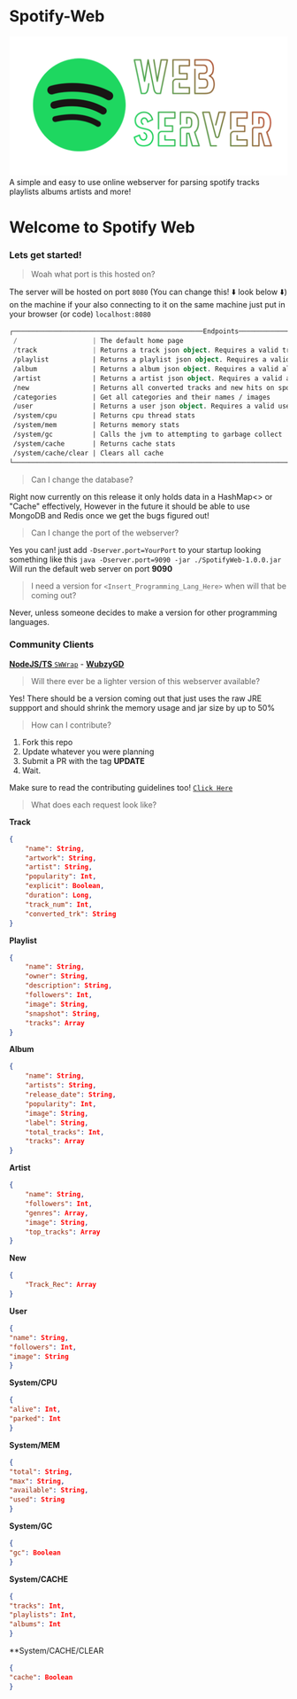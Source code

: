 # Spotify-Web
![img](https://raw.githubusercontent.com/brys0/Spotify-Web/master/Art/sws-spotify.png)
A simple and easy to use online webserver for parsing spotify tracks playlists albums artists and more!

# Welcome to Spotify Web
### Lets get started!

> Woah what port is this hosted on?

The server will be hosted on port `8080` (You can change this! ⬇️ look below ⬇️) on the machine if your also connecting to it on the same machine just put in your browser (or code) `localhost:8080`

```kotlin
┌────────────────────────────────────────────────Endpoints────────────────────────────────────────────────┐
 /                   | The default home page
 /track              | Returns a track json object. Requires a valid track id (/track?id=yourid)
 /playlist           | Returns a playlist json object. Requires a valid playlist id (/playlist?id=yourid)
 /album              | Returns a album json object. Requires a valid album id (/album?id=yourid)
 /artist             | Returns a artist json object. Requires a valid artist id (artist/?id=yourid)
 /new                | Returns all converted tracks and new hits on spotify
 /categories         | Get all categories and their names / images
 /user               | Returns a user json object. Requires a valid username (/user?name=YourUsername)
 /system/cpu         | Returns cpu thread stats
 /system/mem         | Returns memory stats
 /system/gc          | Calls the jvm to attempting to garbage collect
 /system/cache       | Returns cache stats
 /system/cache/clear | Clears all cache
└────────────────────────────────────────────────────────────────────────────────────────────────────────┘
```
> Can I change the database?

Right now currently on this release it only holds data in a HashMap<> or "Cache" effectively, However in the future it should be able to use MongoDB and Redis once we get the bugs figured out!

> Can I change the port of the webserver?

Yes you can! just add `-Dserver.port=YourPort` to your startup looking something like this `java -Dserver.port=9090 -jar ./SpotifyWeb-1.0.0.jar` Will run the default web server on port **9090**

> I need a version for `<Insert_Programming_Lang_Here>` when will that be coming out?

Never, unless someone decides to make a version for other programming languages.
### Community Clients

[**NodeJS/TS** `SWWrap`](https://github.com/WubzyGD/SWWrap) - [**WubzyGD**](https://github.com/WubzyGD)
> Will there ever be a lighter version of this webserver available?

Yes! There should be a version coming out that just uses the raw JRE suppport and should shrink the memory usage and jar size by up to 50%

> How can I contribute?

1. Fork this repo
2. Update whatever you were planning
3. Submit a PR with the tag **UPDATE**
4. Wait.

Make sure to read the contributing guidelines too! [`Click Here`](https://github.com/brys0/Spotify-Web/blob/master/CONTRIBUTING.md)
> What does each request look like?

**Track**
```json
{
	"name": String,
	"artwork": String,
	"artist": String,
	"popularity": Int,
	"explicit": Boolean,
	"duration": Long,
	"track_num": Int,
	"converted_trk": String
}
```

**Playlist**
```json
{
	"name": String,
	"owner": String,
	"description": String,
	"followers": Int,
	"image": String,
	"snapshot": String,
	"tracks": Array
}
```
**Album**
```json
{
	"name": String,
	"artists": String,
	"release_date": String,
	"popularity": Int,
	"image": String,
	"label": String,
	"total_tracks": Int,
	"tracks": Array
}
```
**Artist**
```json
{
	"name": String,
	"followers": Int,
	"genres": Array,
	"image": String,
	"top_tracks": Array
}
```

**New**
```json
{
	"Track_Rec": Array
}
```

**User**
```json
{
"name": String,
"followers": Int,
"image": String
}
```
**System/CPU**
```json
{
"alive": Int,
"parked": Int
}
```
**System/MEM**
```json
{
"total": String,
"max": String,
"available": String,
"used": String
}
```
**System/GC**
```json
{
"gc": Boolean
}
```
**System/CACHE**
```json
{
"tracks": Int,
"playlists": Int,
"albums": Int
}
```
**System/CACHE/CLEAR
```json
{
"cache": Boolean
}
```
